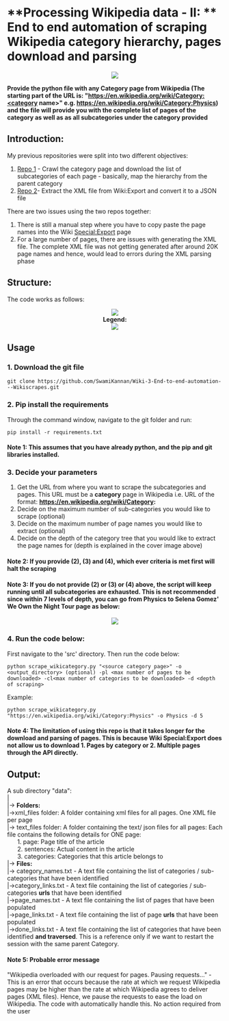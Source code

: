 # **Processing Wikipedia data - II: ** End to end automation of scraping Wikipedia category hierarchy, pages download and parsing
<p align = "center">
<img src="https://github.com/SwamiKannan/WikiCategoryScrapes/blob/main/images/cover.png"
</p>

**Provide the python file with any Category page from Wikipedia (The starting part of the URL is: "https://en.wikipedia.org/wiki/Category:<category name>" e.g. https://en.wikipedia.org/wiki/Category:Physics) and the file will provide you with the complete list of pages of the category as well as as all subcategories under the category provided** 

## Introduction:
My previous repositories were split into two different objectives:
1. [Repo 1](https://github.com/SwamiKannan/Scraping-the-Wikipedia-Category-Hierarchy) - Crawl the category page and download the list of subcategories of each page - basically, map the hierarchy from the parent category
2. [Repo 2](https://github.com/SwamiKannan/Extracting-content-from-Wikidumps-XML-files)- Extract the XML file from Wiki:Export and convert it to a JSON file

There are two issues using the two repos together:
1. There is still a manual step where you have to copy paste the page names into the Wiki [Special:Export](https://en.wikipedia.org/wiki/Special:Export) page
2. For a large number of pages, there are issues with generating the XML file. The complete XML file was not getting generated after around 20K page names and hence, would lead to errors during the XML parsing phase

## Structure:
The code works as follows:
<p align='center'>
<img src="https://github.com/SwamiKannan/End-to-end-automation---Wikiscrapes/blob/main/images/final_flow.png"><br>
  <b> Legend: </b> <br>
  <img src="https://github.com/SwamiKannan/End-to-end-automation---Wikiscrapes/blob/main/images/legend.png">
</p>

## Usage
### 1. Download the git file
```
git clone https://github.com/SwamiKannan/Wiki-3-End-to-end-automation---Wikiscrapes.git
```
### 2. Pip install the requirements
Through the command window, navigate to the git folder and run:
```
pip install -r requirements.txt
```
#### Note 1: This assumes that you have already python, and the pip and git libraries installed.

### 3. Decide your parameters
1. Get the URL from where you want to scrape the subcategories and pages. This URL must be a **category** page in Wikipedia i.e. URL of the format: **https://en.wikipedia.org/wiki/Category:**
2. Decide on the maximum number of sub-categories you would like to scrape (optional)
3. Decide on the maximum number of page names you would like to extract (optional)
4. Decide on the depth of the category tree that you would like to extract the page names for (depth is explained in the cover image above)
   
#### Note 2: If you provide (2), (3) and (4), which ever criteria is met first will halt the scraping
#### Note 3: If you do not provide (2) or (3) or (4) above, the script will keep running until all subcategories are exhausted. This is not recommended since within 7 levels of depth, you can go from Physics to Selena Gomez' We Own the Night Tour page as below:
   <p align = "center">
   <img src="https://github.com/SwamiKannan/Scraping_Wikipedia_categories/blob/main/images/depth_gone_wrong.png">
   </p>

### 4. Run the code below:
First navigate to the 'src' directory.
Then run the code below:
```
python scrape_wikicategory.py "<source category page>" -o <output_directory> (optional) -pl <max number of pages to be downloaded> -cl<max number of categories to be downloaded> -d <depth of scraping>
```
Example:
```
python scrape_wikicategory.py "https://en.wikipedia.org/wiki/Category:Physics" -o Physics -d 5
```
#### Note 4: The limitation of using this repo is that it takes longer for the download and parsing of pages. This is because Wiki Special:Export does not allow us to download 1. Pages by category or 2. Multiple pages through the API directly.

## Output:
A sub directory "data":<br>
|<br>
|-> **Folders:**<br>
    |->xml_files folder: A folder containing xml files for all pages. One XML file per page<br>
    |-> text_files folder: A folder containing the text/ json files for all pages: Each file contains  the following details for ONE page:<br>
    &nbsp;&nbsp;&nbsp;&nbsp;&nbsp;&nbsp;1. page: Page title of the article<br>
&nbsp;&nbsp;&nbsp;&nbsp;&nbsp;&nbsp;2. sentences: Actual content in the article<br>
&nbsp;&nbsp;&nbsp;&nbsp;&nbsp;&nbsp;3. categories: Categories that this article belongs to<br>
|-> **Files:**<br>
    |-> category_names.txt - A text file containing the list of categories / sub-categories that have been identified<br>
    |->category_links.txt - A text file containing the list of categories / sub-categories **urls** that have been identified<br>
    |->page_names.txt - A text file containing the list of pages that have been populated<br>
    |->page_links.txt - A text file containing the list of page **urls** that have been populated<br>
    |->done_links.txt - A text file containing the list of categories that have been identified **and traversed**. This is a reference only if we want to restart the session with the same parent Category.<br>

#### Note 5: Probable error message 
"Wikipedia overloaded with our request for pages. Pausing requests..." - This is an error that occurs because the rate at which we request Wikipedia pages may be higher than the rate at which Wikipedia agrees to deliver pages (XML files). Hence, we pause the requests to ease the load on Wikipedia. The code with automatically handle this. No action required from the user
